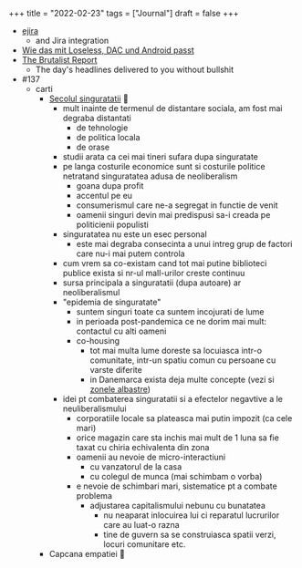 +++
title = "2022-02-23"
tags = ["Journal"]
draft = false
+++

-   [ejira](https://github.com/nyyManni/ejira)
    -   and Jira integration
-   [Wie das mit Loseless, DAC und Android passt](https://www.chinahandys.net/hi-res-audio-android-aptx-lossless/)
-   [The Brutalist Report](https://brutalist.report/)
    -   The day's headlines delivered to you without bullshit
-   #137
    -   carti
        -   [Secolul singuratatii](https://carturesti.ro/carte/secolul-singuratatii-1355204951) :book:
            -   mult inainte de termenul de distantare sociala, am fost mai degraba distantati
                -   de tehnologie
                -   de politica locala
                -   de orase
            -   studii arata ca cei mai tineri sufara dupa singuratate
            -   pe langa costurile economice sunt si costurile politice netratand singuratatea adusa de neoliberalism
                -   goana dupa profit
                -   accentul pe eu
                -   consumerismul care ne-a segregat in functie de venit
                -   oamenii singuri devin mai predispusi sa-i creada pe politicienii populisti
            -   singuratatea nu este un esec personal
                -   este mai degraba consecinta a unui intreg grup de factori care nu-i mai putem controla
            -   cum vrem sa co-existam cand tot mai putine biblioteci publice exista si nr-ul mall-urilor creste continuu
            -   sursa principala a singuratatii (dupa autoare) ar neoliberalismul
            -   "epidemia de singuratate"
                -   suntem singuri toate ca suntem incojurati de lume
                -   in perioada post-pandemica ce ne dorim mai mult: contactul cu alti oameni
                -   co-housing
                    -   tot mai multa lume doreste sa locuiasca intr-o comunitate, intr-un spatiu comun cu persoane cu varste diferite
                    -   in Danemarca exista deja multe concepte (vezi si [zonele albastre](https://www.goodreads.com/ro/book/show/2213117))
            -   idei pt combaterea singuratatii si a efectelor negavtive a le neuliberalismului
                -   corporatiile locale sa plateasca mai putin impozit (ca cele mari)
                -   orice magazin care sta inchis mai mult de 1 luna sa fie taxat cu chiria echivalenta din zona
                -   oamenii au nevoie de micro-interactiuni
                    -   cu vanzatorul de la casa
                    -   cu colegul de munca (mai schimbam o vorba)
                -   e nevoie de schimbari mari, sistematice pt a combate problema
                    -   adjustarea capitalismului nebunu cu bunatatea
                        -   nu neaparat inlocuirea lui ci reparatul lucrurilor care au luat-o razna
                        -   tine de guvern sa se construiasca spatii verzi, locuri comunitare etc.
        -   Capcana empatiei :book: